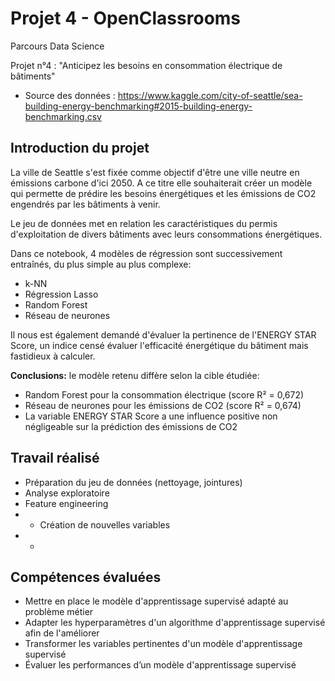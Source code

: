# Projet 4 - OpenClassrooms
Parcours Data Science

Projet n°4 : "Anticipez les besoins en consommation électrique de bâtiments"

- Source des données : https://www.kaggle.com/city-of-seattle/sea-building-energy-benchmarking#2015-building-energy-benchmarking.csv

## Introduction du projet
La ville de Seattle s'est fixée comme objectif d'être une ville neutre en émissions carbone d'ici 2050. A ce titre elle souhaiterait créer un modèle qui permette de prédire les besoins énergétiques et les émissions de CO2 engendrés par les bâtiments à venir.

Le jeu de données met en relation les caractéristiques du permis d'exploitation de divers bâtiments avec leurs consommations énergétiques.

Dans ce notebook, 4 modèles de régression sont successivement entraînés, du plus simple au plus complexe:
- k-NN
- Régression Lasso
- Random Forest
- Réseau de neurones

Il nous est également demandé d'évaluer la pertinence de l'ENERGY STAR Score, un indice censé évaluer l'efficacité énergétique du bâtiment mais fastidieux à calculer.

**Conclusions:** le modèle retenu diffère selon la cible étudiée:
- Random Forest pour la consommation électrique (score R² = 0,672)
- Réseau de neurones pour les émissions de CO2 (score R² = 0,674)
- La variable ENERGY STAR Score a une influence positive non négligeable sur la prédiction des émissions de CO2

## Travail réalisé
- Préparation du jeu de données (nettoyage, jointures)
- Analyse exploratoire
- Feature engineering
- - Création de nouvelles variables
- - 


## Compétences évaluées
- Mettre en place le modèle d'apprentissage supervisé adapté au problème métier
- Adapter les hyperparamètres d'un algorithme d'apprentissage supervisé afin de l'améliorer
- Transformer les variables pertinentes d'un modèle d'apprentissage supervisé
- Évaluer les performances d’un modèle d'apprentissage supervisé
